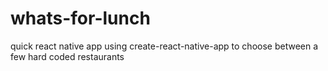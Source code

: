# whats-for-lunch
quick react native app using create-react-native-app to choose between a few hard coded restaurants
